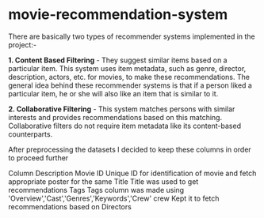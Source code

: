 # movie-recommendation-system

There are basically two types of recommender systems implemented in the project:-

**1. Content Based Filtering** - They suggest similar items based on a particular item. This system uses item metadata, such as genre, director, description, actors, etc. for movies, to make these recommendations. The general idea behind these recommender systems is that if a person liked a particular item, he or she will also like an item that is similar to it.

**2. Collaborative Filtering** - This system matches persons with similar interests and provides recommendations based on this matching. Collaborative filters do not require item metadata like its content-based counterparts.

After preprocessing the datasets I decided to keep these columns in order to proceed further

Column	Description
Movie ID	Unique ID for identification of movie and fetch appropriate poster for the same
Title	Title was used to get recommendations
Tags	Tags column was made using 'Overview','Cast','Genres','Keywords','Crew'
crew	Kept it to fetch recommendations based on Directors
